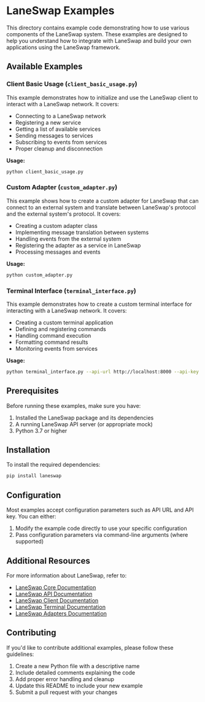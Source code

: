 # LaneSwap Examples

This directory contains example code demonstrating how to use various components of the LaneSwap system. These examples are designed to help you understand how to integrate with LaneSwap and build your own applications using the LaneSwap framework.

## Available Examples

### Client Basic Usage (`client_basic_usage.py`)

This example demonstrates how to initialize and use the LaneSwap client to interact with a LaneSwap network. It covers:

- Connecting to a LaneSwap network
- Registering a new service
- Getting a list of available services
- Sending messages to services
- Subscribing to events from services
- Proper cleanup and disconnection

**Usage:**
```bash
python client_basic_usage.py
```

### Custom Adapter (`custom_adapter.py`)

This example shows how to create a custom adapter for LaneSwap that can connect to an external system and translate between LaneSwap's protocol and the external system's protocol. It covers:

- Creating a custom adapter class
- Implementing message translation between systems
- Handling events from the external system
- Registering the adapter as a service in LaneSwap
- Processing messages and events

**Usage:**
```bash
python custom_adapter.py
```

### Terminal Interface (`terminal_interface.py`)

This example demonstrates how to create a custom terminal interface for interacting with a LaneSwap network. It covers:

- Creating a custom terminal application
- Defining and registering commands
- Handling command execution
- Formatting command results
- Monitoring events from services

**Usage:**
```bash
python terminal_interface.py --api-url http://localhost:8000 --api-key your-api-key
```

## Prerequisites

Before running these examples, make sure you have:

1. Installed the LaneSwap package and its dependencies
2. A running LaneSwap API server (or appropriate mock)
3. Python 3.7 or higher

## Installation

To install the required dependencies:

```bash
pip install laneswap
```

## Configuration

Most examples accept configuration parameters such as API URL and API key. You can either:

1. Modify the example code directly to use your specific configuration
2. Pass configuration parameters via command-line arguments (where supported)

## Additional Resources

For more information about LaneSwap, refer to:

- [LaneSwap Core Documentation](../../core/README.md)
- [LaneSwap API Documentation](../../api/README.md)
- [LaneSwap Client Documentation](../../client/README.md)
- [LaneSwap Terminal Documentation](../../terminal/README.md)
- [LaneSwap Adapters Documentation](../../adapters/README.md)

## Contributing

If you'd like to contribute additional examples, please follow these guidelines:

1. Create a new Python file with a descriptive name
2. Include detailed comments explaining the code
3. Add proper error handling and cleanup
4. Update this README to include your new example
5. Submit a pull request with your changes
